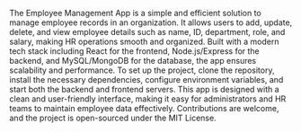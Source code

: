 The Employee Management App is a simple and efficient solution to manage employee records in an organization. It allows users to add, update, delete, and view employee details such as name, ID, department, role, and salary, making HR operations smooth and organized. Built with a modern tech stack including React for the frontend, Node.js/Express for the backend, and MySQL/MongoDB for the database, the app ensures scalability and performance. To set up the project, clone the repository, install the necessary dependencies, configure environment variables, and start both the backend and frontend servers. This app is designed with a clean and user-friendly interface, making it easy for administrators and HR teams to maintain employee data effectively. Contributions are welcome, and the project is open-sourced under the MIT License.
